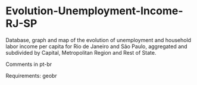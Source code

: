 # Evolution-Unemployment-Income-RJ-SP
Database, graph and map of the evolution of unemployment and household labor income per capita for Rio de Janeiro and São Paulo, aggregated and subdivided by Capital, Metropolitan Region and Rest of State.

Comments in pt-br

Requirements: geobr
